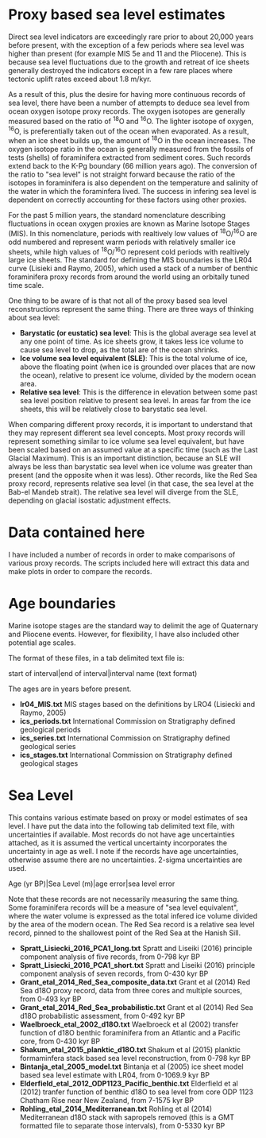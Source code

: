 Proxy based sea level estimates
=============

Direct sea level indicators are exceedingly rare prior to about 20,000 years before present, with the exception of a few periods where sea level was higher than present (for example MIS 5e and 11 and the Pliocene). This is because sea level fluctuations due to the growth and retreat of ice sheets generally destroyed the indicators except in a few rare places where tectonic uplift rates exceed about 1.8 m/kyr. 

As a result of this, plus the desire for having more continuous records of sea level, there have been a number of attempts to deduce sea level from ocean oxygen isotope proxy records. The oxygen isotopes are generally measured based on the ratio of <sup>18</sup>O and <sup>16</sup>O. The lighter isotope of oxygen, <sup>16</sup>O, is preferentially taken out of the ocean when evaporated. As a result, when an ice sheet builds up, the amount of <sup>18</sup>O in the ocean increases. The oxygen isotope ratio in the ocean is generally measured from the fossils of tests (shells) of foraminifera extracted from sediment cores. Such records extend back to the K-Pg boundary (66 million years ago). The conversion of the ratio to "sea level" is not straight forward because the ratio of the isotopes in foraminifera is also dependent on the temperature and salinity of the water in which the foraminfera lived. The success in infering sea level is dependent on correctly accounting for these factors using other proxies.

For the past 5 million years, the standard nomenclature describing fluctuations in ocean oxygen proxies are known as Marine Isotope Stages (MIS). In this nomenclature, periods with realtively low values of <sup>18</sup>O/<sup>16</sup>O are odd numbered and represent warm periods with relatively smaller ice sheets, while high values of <sup>18</sup>O/<sup>16</sup>O represent cold periods with realtively large ice sheets. The standard for defining the MIS boundaries is the LR04 curve (Lisieki and Raymo, 2005), which used a stack of a number of benthic foraminifera proxy records from around the world using an orbitally tuned time scale.

One thing to be aware of is that not all of the proxy based sea level reconstructions represent the same thing. There are three ways of thinking about sea level:

- **Barystatic (or eustatic) sea level**: This is the global average sea level at any one point of time. As ice sheets grow, it takes less ice volume to cause sea level to drop, as the total are of the ocean shrinks.
- **Ice volume sea level equivalent (SLE)**: This is the total volume of ice, above the floating point (when ice is grounded over places that are now the ocean), relative to present ice volume, divided by the modern ocean area.
- **Relative sea level**: This is the difference in elevation between some past sea level position relative to present sea level. In areas far from the ice sheets, this will be relatively close to barystatic sea level.

When comparing different proxy records, it is important to understand that they may represent different sea level concepts. Most proxy records will represent something similar to ice volume sea level equivalent, but have been scaled based on an assumed value at a specific time (such as the Last Glacial Maximum). This is an important distinction, because an SLE will always be less than barystatic sea level when ice volume was greater than present (and the opposite when it was less).  Other records, like the Red Sea proxy record, represents relative sea level (in that case, the sea level at the Bab-el Mandeb strait). The relative sea level will diverge from the SLE, depending on glacial isostatic adjustment effects.

Data contained here
=============

I have included a number of records in order to make comparisons of various proxy records. The scripts included here will extract this data and make plots in order to compare the records.


Age boundaries
==============

Marine isotope stages are the standard way to delimit the age of Quaternary and Pliocene events. However, for flexibility, I have also included other potential age scales.

The format of these files, in a tab delimited text file is:

start of interval|end of interval|interval name (text format)

The ages are in years before present.

- **lr04_MIS.txt** MIS stages based on the definitions by LRO4 (Lisiecki and Raymo, 2005)
- **ics_periods.txt** International Commission on Stratigraphy defined geological periods
- **ics_series.txt** International Commission on Stratigraphy defined geological series
- **ics_stages.txt** International Commission on Stratigraphy defined geological stages

Sea Level
==============

This contains various estimate based on proxy or model estimates of sea level. I have put the data into the following tab delimited text file, with uncertainties if available. Most records do not have age uncertainties attached, as it is assumed the vertical uncertainty incorporates the uncertainty in age as well. I note if the records have age uncertainties, otherwise assume there are no uncertainties. 2-sigma uncertainties are used.

Age (yr BP)|Sea Level (m)|age error|sea level error

Note that these records are not necessarily measuring the same thing. Some foraminifera records will be a measure of "sea level equivalent", where the water volume is expressed as the total infered ice volume divided by the area of the modern ocean. The Red Sea record is a relative sea level record, pinned to the shallowest point of the Red Sea at the Hanish Sill.

- **Spratt_Lisiecki_2016_PCA1_long.txt** Spratt and Liseiki (2016) principle component analysis of five records, from 0-798 kyr BP
- **Spratt_Lisiecki_2016_PCA1_short.txt** Spratt and Liseiki (2016) principle component analysis of seven records, from 0-430 kyr BP
- **Grant_etal_2014_Red_Sea_composite_data.txt** Grant et al (2014) Red Sea d18O proxy record, data from three cores and multiple sources, from 0-493 kyr BP
- **Grant_etal_2014_Red_Sea_probabilistic.txt** Grant et al (2014) Red Sea d18O probabilistic assessment, from 0-492 kyr BP
- **Waelbroeck_etal_2002_d18O.txt** Waelbroeck et al (2002) transfer function of d18O benthic foraminifera from an Atlantic and a Pacific core, from 0-430 kyr BP
- **Shakum_etal_2015_planktic_d18O.txt** Shakum et al (2015) planktic formaminfera stack based sea level reconstruction, from 0-798 kyr BP
- **Bintanja_etal_2005_model.txt** Bintanja et al (2005) ice sheet model based sea level estimate with LR04, from 0-1069.9 kyr BP
- **Elderfield_etal_2012_ODP1123_Pacific_benthic.txt** Elderfield et al (2012) tranfer function of benthic d18O to sea level from core ODP 1123 Chatham Rise near New Zealand, from 7-1575 kyr BP
- **Rohling_etal_2014_Mediterranean.txt** Rohling et al (2014) Mediterranean d18O stack with sapropels removed (this is a GMT formatted file to separate those intervals), from 0-5330 kyr BP
